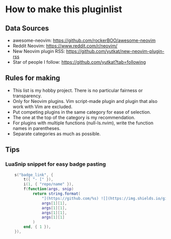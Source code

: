 # How to make this pluginlist

## Data Sources

- awesome-neovim: https://github.com/rockerBOO/awesome-neovim
- Reddit Neovim: https://www.reddit.com/r/neovim/
- New Neovim plugin RSS: https://github.com/yutkat/new-neovim-plugin-rss
- Star of people I follow: https://github.com/yutkat?tab=following

## Rules for making

- This list is my hobby project. There is no particular fairness or transparency.
- Only for Neovim plugins. Vim script-made plugin and plugin that also work with Vim are excluded.
- Put competing plugins in the same category for ease of selection.
- The one at the top of the category is my recommendation.
- For plugins with multiple functions (null-ls.nvim), write the function names in parentheses.
- Separate categories as much as possible.

## Tips

### LuaSnip snippet for easy badge pasting

```lua
	s("badge_link", {
		t({ "- [" }),
		i(1, { "repo/name" }),
		f(function(args, snip)
			return string.format(
				"](https://github.com/%s) ![](https://img.shields.io/github/stars/%s) ![](https://img.shields.io/github/last-commit/%s) ![](https://img.shields.io/github/commit-activity/y/%s)",
				args[1][1],
				args[1][1],
				args[1][1],
				args[1][1]
			)
		end, { 1 }),
	}),
```
